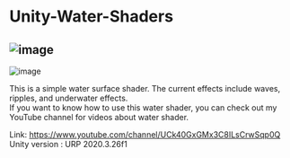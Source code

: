 # Unity-Water-Shaders
![image](https://github.com/Parrot222/Unity-Water-Shaders/blob/main/water-shader.png)
----------------------------------------------------------------------------------------------

![image](https://github.com/Parrot222/Unity-Water-Shaders/blob/main/unity-interactive-water-test.gif)
  
This is a simple water surface shader. The current effects include waves, ripples, and underwater effects.  
If you want to know how to use this water shader, you can check out my YouTube channel for videos about water shader.  
  
Link: [https://www.youtube.com/channel/UCk40GxGMx3C8ILsCrwSqp0Q ](https://youtu.be/DFwNv1n1Y6Q) 
Unity version : URP 2020.3.26f1  
